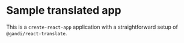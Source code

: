 Sample translated app
=====================

This is a `create-react-app` application with a straightforward setup of `@gandi/react-translate`.

